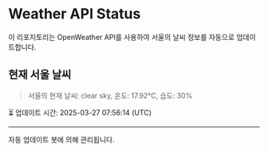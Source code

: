 
# Weather API Status

이 리포지토리는 OpenWeather API를 사용하여 서울의 날씨 정보를 자동으로 업데이트합니다.

## 현재 서울 날씨
> 서울의 현재 날씨: clear sky, 온도: 17.92°C, 습도: 30%

⏳ 업데이트 시간: 2025-03-27 07:56:14 (UTC)

---
자동 업데이트 봇에 의해 관리됩니다.

